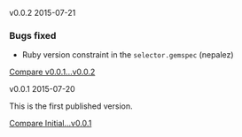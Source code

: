 v0.0.2 2015-07-21

### Bugs fixed

* Ruby version constraint in the `selector.gemspec` (nepalez)

[Compare v0.0.1...v0.0.2](https://github.com/nepalez/selector/compare/v0.0.1...v0.0.2)

v0.0.1 2015-07-20

This is the first published version.

[Compare Initial...v0.0.1](https://github.com/nepalez/selector/compare/Initial...v0.0.1)
